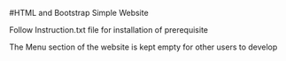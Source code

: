 #HTML and Bootstrap Simple Website

Follow Instruction.txt file for installation of prerequisite

The Menu section of the website is kept empty for other users to develop
